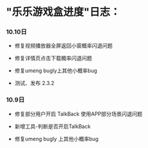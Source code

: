# "乐乐游戏盒进度"日志：



### 10.10日

- 修复视频播放器全屏返回小窗概率闪退问题

- 修复详情页点击下载概率闪退问题

- 修复umeng bugly上其他小概率bug

- 测试、发布 2.3.2 



### 10.9日 

- 修复部分用户开启 TalkBack 使用APP部分场景闪退问题

- 新增工具-判断是否开启TalkBack

- 修复umeng bugly 上其他小概率bug

